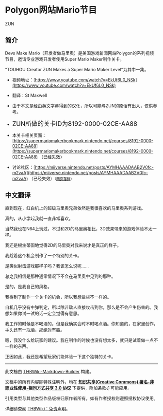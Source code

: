 # Polygon网站Mario节目

<!-- source html: G:\repos\THBWiki-Markdown-Builder\THBWikiMarkdown\Temp\main\c\ce\ns0%3APolygon%E7%BD%91%E7%AB%99Mario%E8%8A%82%E7%9B%AE.html -->

ZUN


## 简介
  
Devs Make Mario（开发者做马里奥）是美国游戏新闻网站Polygon的系列视频节目，邀请专业游戏开发者使用Super Mario Maker制作关卡。
  
  
“TOUHOU Creator ZUN Makes a Super Mario Maker Level”为其中一集。
  

- 视频地址：[https://www.youtube.com/watch?v=EkUf6L0_NSk](https://www.youtube.com/watch?v=EkUf6L0_NSk)
- 翻译：St Maxwell
- 由于本文是经由英文字幕得到的汉化，所以可能与ZUN的原话有出入，仅供参考。

- <big><big>ZUN所做的关卡ID为8192-0000-02CE-AA88</big></big>
- 本关卡相关页面：[https://supermariomakerbookmark.nintendo.net/courses/8192-0000-02CE-AA88](https://supermariomakerbookmark.nintendo.net/courses/8192-0000-02CE-AA88) （已经失效）
- 讨论社区：[https://miiverse.nintendo.net/posts/AYMHAAADAAB2V0fc-m2vaA](https://miiverse.nintendo.net/posts/AYMHAAADAAB2V0fc-m2vaA) （已经失效）<small>（[网页存档](http://web.archive.org/web/20171101070958/https://miiverse.nintendo.net/posts/AYMHAAADAAB2V0fc-m2vaA)）</small>


## 中文翻译
  
直到现在，红白机上的超级马里奥兄弟依然是我很喜欢的马里奥系列游戏。
  
  
真的，从小学起我就一直非常喜欢。
  
  
当然我也在N64上玩过，不过和2D的马里奥相比，3D效果带来的游戏体验不太一样。
  
  
我还是根生蒂固地觉得2D的马里奥对我来说才是真正的样子。
  
  
我趁着这个机会制作了一个特别的关卡。
  
  
是类似射击游戏那样子吗？我该怎么说呢……
  
  
总之我相信是那种通常情况下不会在马里奥中见到的那种。
  
  
是的，是我自己的风格。
  
  
我得到了制作一个关卡的机会，所以我想做些不一样的。
  
  
自机几乎没有中弹判定，所以除非敌人直接攻击到你，那么是不会产生伤害的。我想如果你试一试的话一定会觉得有意思。
  
  
我工作的时候是不喝酒的，但是我确实会时不时喝点酒。你知道的，在家里创作，手头还有一瓶酒，那绝对有趣。
  
  
嗯，我没什么给玩家的建议。我在制作的时候也没有想太多，就只是试着做一点不一样的东西。
  
  
正因如此，我还是希望玩家们能体验一下这个独特的关卡。
  





---

此文档由 [THBWiki-Markdown-Builder](https://github.com/Delsin-Yu/THBWiki-Markdown-Builder) 构建。

文档中的所有内容除特殊注明外，均在 [**知识共享(Creative Commons) 署名-非商业性使用-相同方式共享 3.0 协议**](https://creativecommons.org/licenses/by-sa/3.0/deed.zh-hans) 下提供，附加条款亦可能应用。

引用类型与其他类型作品版权归原作者所有，如有作者授权则遵照授权协议使用。

详细请查阅 [THBWiki：免责声明](https://thbwiki.cc/THBWiki:%E5%85%8D%E8%B4%A3%E5%A3%B0%E6%98%8E)。


